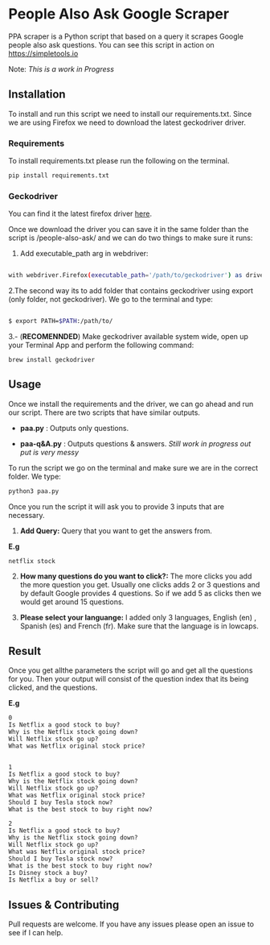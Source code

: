 
# People Also Ask Google Scraper

PPA scraper is a Python script that based on a query it scrapes Google people also ask questions. 
You can see this script in action on  https://simpletools.io


Note: *This is a work in Progress* 

## Installation

To install and run this script we need to install our requirements.txt. Since we are using Firefox we need to download the latest geckodriver driver.


### Requirements

To install requirements.txt please run the following on the terminal.

```bash
pip install requirements.txt
```

### Geckodriver

You can find it the latest firefox driver [here](https://github.com/mozilla/geckodriver/releases).

Once we download the driver you can save it in the same folder than the script is /people-also-ask/ and we can do two things to make sure it runs:

1. Add executable_path arg in webdriver:

```bash

with webdriver.Firefox(executable_path='/path/to/geckodriver') as driver:

```

2.The second way its to add folder that contains geckodriver using export (only folder, not geckodriver). We go to the terminal and type:

```bash

$ export PATH=$PATH:/path/to/

```

3.- (**RECOMENNDED**) Make geckodriver available system wide, open up your Terminal App and perform the following command: 

```
brew install geckodriver
```

## Usage

Once we install the requirements and the driver, we can go ahead and run our script. There are two scripts that have similar outputs.

- **paa.py** : Outputs only questions.

- **paa-q&A.py** : Outputs questions & answers. *Still work in progress out put is very messy*

 
To run the script we go on the terminal and make sure we are in the correct folder. We type:


```bash
python3 paa.py
```

Once you run the script it will ask you to provide 3 inputs that are necessary.

1. **Add Query:** Query that you want to get the answers from.

**E.g**

```
netflix stock
```

2. **How many questions do you want to click?:** The more clicks you add the more question you get. Usually one clicks adds 2 or 3 questions and by default Google provides 4 questions. So if we add 5 as clicks then we would get around 15 questions.

3. **Please select your languange:** I added only 3 languages, English (en) , Spanish (es) and French (fr). Make sure that the language is in lowcaps.

## Result

Once you get allthe parameters the script will go and get all the questions for you. Then your output will consist of the question index that its being clicked, and the questions.

**E.g** 
```
0
Is Netflix a good stock to buy?
Why is the Netflix stock going down?
Will Netflix stock go up?
What was Netflix original stock price?


1
Is Netflix a good stock to buy?
Why is the Netflix stock going down?
Will Netflix stock go up?
What was Netflix original stock price?
Should I buy Tesla stock now?
What is the best stock to buy right now?

2
Is Netflix a good stock to buy?
Why is the Netflix stock going down?
Will Netflix stock go up?
What was Netflix original stock price?
Should I buy Tesla stock now?
What is the best stock to buy right now?
Is Disney stock a buy?
Is Netflix a buy or sell?
```

## Issues & Contributing
Pull requests are welcome. If you have any issues please open an issue to see if I can help.

